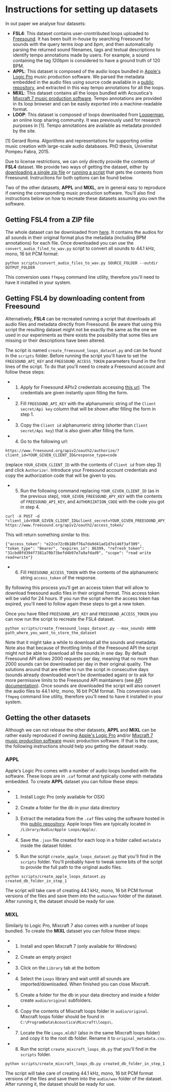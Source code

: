# Instructions for setting up datasets

In out paper we analyse  four datasets:

 * **FSL4**: This dataset contains user-crontributed loops uploaded to [Freesound](http://www.freesoud.org). It has been built in-house by searching Freesound for sounds with the query terms *loop* and *bpm*, and then automatically parsing the returned sound filenames, tags and textual descriptions to identify tempo annotations made by users. For example, a sound containing the tag *120bpm* is considered to have a ground truth of 120 BPM. 
 * **APPL**: This dataset is composed of the audio loops bundled in [Apple's Logic Pro](http://apple.com/logic-pro/) music production software. We parsed the metadata embedded in the audio files using source code available in a [public repository](http://github.com/jhorology/apple-loops-meta-reader), and extracted in this way tempo annotations for all the loops.
 * **MIXL**: This dataset contains all the loops bundled with Acoustica's [Mixcraft 7 music production software](http://acoustica.com/mixcraft/). Tempo annotations are provided in its loop browser and can be easily exported into a machine-readable format.
 * **LOOP**: This dataset is composed of loops downloaded from [Looperman](http://looperman.com), an online loop sharing community. It was previously used for research purposes in [1]. Tempo annotations are available as metadata provided by the site.

[1] Gerard Roma. Algorithms and representations for supporting online music creation with large-scale audio databases. PhD thesis, Universitat Pompeu Fabra, 2015.

Due to license restrictions, we can only directly provide the contents of **FSL4** dataset.
We provide two ways of getting the dataset, either by [downloading a single zip file](#zip_file) or [running a script](#script) that gets the contents from Freesound.
Instructions for both options can be found below.

Two of the other datasets, **APPL** and **MIXL**, are in general easy to reproduce if owning the corresponding music production software.
You'll also find instructions below on how to recreate these datasets assuming you own the software.


<a name="zip_file"></a>
## Getting FSL4 from a ZIP file 

The whole dataset can be downloaded from [here](http://labs.freesound.org/static_data/FSL4/FSL4.zip). 
It contains the audios for all sounds in their original format plus the metadata (including BPM annotations) for each file.
Once downloaded you can use the `convert_audio_filed_to_wav.py` script to convert all sounds to 44.1 kHz, mono, 16 bit PCM format:

 ```
 python scripts/convert_audio_files_to_wav.py SOURCE_FOLDER --outdir OUTPUT_FOLDER 
 ```
 
This conversion uses `ffmpeg` command line utility, therefore you'll need to have it installed in your system.


<a name="script"></a>
## Getting FSL4 by downloading content from Freesound 

Alternatively, **FSL4** can be recreated running a script that downloads all audio files and metadata directly from Freesound.
Be aware that using this script the resulting dataset might not be exactly the same as the one we used in our experiments as there exists the
possibility that some files are missing or their descriptions have been altered.

The script is named `create_freesound_loops_dataset.py` and can be found in the `scripts` folder.
Before running the script you'll have to set the `FREESOUND_API_KEY` and `FREESOUND_ACCESS_TOKEN` parameters found in the first lines of the script.
To do that you'll need to create a Freesound account and follow these steps:

 * 1) Apply for Freesound APIv2 credentials accessing [this url](http://www.freesound.org/apiv2/apply/). The credentials are given instantly upon filling the form.
 * 2) Fill `FREESOUND_API_KEY` with the alphanumeric string of the `Client secret/Api key` column that will be shown after filling the form in step 1.
 * 3) Copy the `Client id` alphanumeric string (shorter than `Client secret/Api key`) that is also given after filling the form.
 * 4) Go to the following url: 

 ```
 https://www.freesound.org/apiv2/oauth2/authorize/?client_id=YOUR_GIVEN_CLIENT_ID&response_type=code
 ``` 
 
 (replace `YOUR_GIVEN_CLIENT_ID` with the contents of `Client id` from step 3) and click `Authorize!`. Introduce your Freesound account credentials and copy the authorization code that will be given to you.
 * 5) Run the following command replacing `YOUR_GIVEN_CLIENT_ID` (as in the previous step), `YOUR_GIVEN_FREESOUND_APY_KEY` with the contents of `FREESOUND_API_KEY`, and `AUTHORIZATION_CODE` with the code you got in step 4.
 
 ```
 curl -X POST -d "client_id=YOUR_GIVEN_CLIENT_ID&client_secret=YOUR_GIVEN_FREESOUND_APY_KEY&grant_type=authorization_code&code=AUTHORIZATION_CODE" https://www.freesound.org/apiv2/oauth2/access_token/
 ```
 This will return something similar to this:
 
 ```
 {"access_token": "e22ce72c0b18bf76a7da9d41ad1d7e146f3af309", "token_type": "Bearer", "expires_in": 86399, "refresh_token": "31cbd0fd394f7381a70b73befd4b97e7a9afdad9", "scope": "read write read+write"}
 ```
  
 * 6) Fill `FREESOUND_ACCESS_TOKEN` with the contents of the alphanumeric string `access_token` of the response.  
 
By following this process you'll get an access token that will allow to download freesound audio files in their original format.
This access token will be valid for 24 hours. If you run the script when the access token has expired, you'll need to follow again these steps to get a new token.
  
Once you have filled `FREESOUND_API_KEY` and `FREESOUND_ACCESS_TOKEN` you can now run the script to recreate the FSL4 dataset.
 
```
python scripts/create_freesound_loops_dataset.py --max_sounds 4000 path_where_you_want_to_store_the_dataset
```

Note that it might take a while to download all the sounds and metadata. 
Note also that because of throttling limits of the Freesound API the script might not be able to download all the sounds in one day. By default Freesound API allows 2000 requests per day, meaning that no more than 2000 sounds can be downloaded per day in their original quality. The solutions around that are either to run the script in consecutive days (sounds already downloaded won't be downloaded again) or to ask for more permissive limits to the Freesound API maintainers (see [API documentation](http://www.freesound.org/docs/api/)). 
Once sounds are downloaded the script will also convert the audio files to 44.1 kHz, mono, 16 bit PCM format.
This conversion uses `ffmpeg` command line utility, therefore you'll need to have it installed in your system.


## Getting the other datasets

Although we can not release the other datasets, **APPL** and **MIXL** can be rather easily reproduced if owning [Apple's Logic Pro](http://apple.com/logic-pro/) and/or [Mixcraft 7 music production software](http://acoustica.com/mixcraft/) music production software.
If that is the case, the following instructions should help you getting the dataset ready.

### APPL

Apple's Logic Pro comes with a number of audio loops bundled with the software. These loops are in `.caf` format and typically come with metadata embedded.
To create **APPL** dataset you can follow these steps:

 * 1) Install Logic Pro (only available for OSX)
 * 2) Create a folder for the db in your data directory
 * 3) Extract the metadata from the `.caf` files using the software hosted in this [public repository](http://github.com/jhorology/apple-loops-meta-reader). Apple loops files are typically located in `/Library/Audio/Apple Loops/Apple/`.
 * 4) Save the `.json` file created for each loop in a folder called `metadata` inside the dataset folder.
 * 5) Run the script `create_apple_loops_dataset.py` that you'll find in the `scripts` folder. You'll probably have to tweak some bits of the script to provide the full path to the original audio files.
 
```
python scripts/create_apple_loops_dataset.py created_db_folder_in_step_1
```
  
The script will take care of creating 44.1 kHz, mono, 16 bit PCM format versions of the files and save them into the `audio/wav` folder of the dataset.
After running it, the dataset should be ready for use.


### MIXL

Similarly to Logic Pro, Mixcraft 7 also comes with a number of loops bundled. 
To create the **MIXL** dataset you can follow these steps:

 * 1) Install and open Mixcraft 7 (only available for Windows)
 * 2) Create an empty project
 * 3) Click on the `Library` tab at the bottom
 * 4) Select the `Loops` library and wait untill all sounds are imported/downloaded. When finished you can close Mixcraft.
 * 5) Create a folder for the db in your data directory and inside a folder create `audio/original` subfolders.
 * 6) Copy the contents of Mixcraft loops folder in `audio/original`. Mixcraft loops folder should be found in `C:\ProgramData\Acoustica\Mixcraft\loops\`.
 * 7) Locate the file `Loops.mldb7` (also in the same Mixcraft loops folder) and copy it to the root db folder. Rename it to `original_metadata.csv`.
 * 8) Run the script `create_mixcraft_loops_db.py` that you'll find in the `scripts` folder.

```
python scripts/create_mixcraft_loops_db.py created_db_folder_in_step_1
```
  
The script will take care of creating 44.1 kHz, mono, 16 bit PCM format versions of the files and save them into the `audio/wav` folder of the dataset.
After running it, the dataset should be ready for use.
